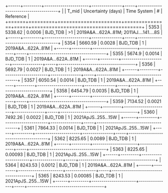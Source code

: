 +------+---------+----------------------+---------------+-----+--------------------------------------+
|      |   T_mid |   Uncertainty (days) | Time System   | #   | Reference                            |
+======+=========+======================+===============+=====+======================================+
| 5353 | 5338.62 |              0.0006  | BJD_TDB       | >1  | 2019A&A…622A..81M; 2011AJ….141....8S |
+------+---------+----------------------+---------------+-----+--------------------------------------+
| 5354 | 5660.59 |              0.0028  | BJD_TDB       | 1   | 2019A&A...622A..81M                  |
+------+---------+----------------------+---------------+-----+--------------------------------------+
| 5355 | 5674.9  |              0.0014  | BJD_TDB       | 1   | 2019A&A...622A..81M                  |
+------+---------+----------------------+---------------+-----+--------------------------------------+
| 5356 | 5692.79 |              0.0027  | BJD_TDB       | 1   | 2019A&A...622A..81M                  |
+------+---------+----------------------+---------------+-----+--------------------------------------+
| 5357 | 6050.54 |              0.0014  | BJD_TDB       | 1   | 2019A&A...622A..81M                  |
+------+---------+----------------------+---------------+-----+--------------------------------------+
| 5358 | 6454.79 |              0.0035  | BJD_TDB       | 1   | 2019A&A...622A..81M                  |
+------+---------+----------------------+---------------+-----+--------------------------------------+
| 5359 | 7134.52 |              0.0021  | BJD_TDB       | 1   | 2019A&A...622A..81M                  |
+------+---------+----------------------+---------------+-----+--------------------------------------+
| 5360 | 7492.26 |              0.0022  | BJD_TDB       | 1   | 2021ApJS..255...15W                  |
+------+---------+----------------------+---------------+-----+--------------------------------------+
| 5361 | 7864.33 |              0.0014  | BJD_TDB       | 1   | 2021ApJS..255...15W                  |
+------+---------+----------------------+---------------+-----+--------------------------------------+
| 5362 | 8225.65 |              0.0089  | BJD_TDB       | 1   | 2019A&A...622A..81M                  |
+------+---------+----------------------+---------------+-----+--------------------------------------+
| 5363 | 8225.65 |              0.00093 | BJD_TDB       | 1   | 2021ApJS..255...15W                  |
+------+---------+----------------------+---------------+-----+--------------------------------------+
| 5364 | 8243.53 |              0.0012  | BJD_TDB       | 1   | 2019A&A...622A..81M                  |
+------+---------+----------------------+---------------+-----+--------------------------------------+
| 5365 | 8243.53 |              0.00085 | BJD_TDB       | 1   | 2021ApJS..255...15W                  |
+------+---------+----------------------+---------------+-----+--------------------------------------+